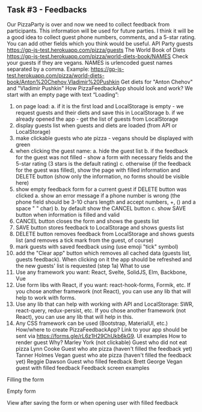 ## Task #3 - Feedbacks
Our PizzaParty is over and now we need to collect feedback from participants. This information will be used for future parties. I think it will be a good idea to collect guest phone numbers, comments, and a 5-star rating. You can add other fields which you think would be useful.
API
Party guests
https://gp-js-test.herokuapp.com/pizza/guests
The World Book of Diets
https://gp-js-test.herokuapp.com/pizza/world-diets-book/NAMES
Check your guests if they are vegans. NAMES is urlencoded guest names separated by a comma.
Example:
https://gp-js-test.herokuapp.com/pizza/world-diets-book/Anton%20Chehov,Vladimir%20Pushkin
Get diets for "Anton Chehov" and "Vladimir Pushkin"
How PizzaFeedbackApp should look and work?
We start with an empty page with text “Loading”:
1.	on page load:
a.	if it is the first load and LocalStorage is empty - we request guests and their diets and save this in LocalStorage
b.	if we already opened the app - get the list of guests from LocalStorage
2.	display guests list when guests and diets are loaded (from API or LocalStorage)
3.	make clickable guests who ate pizza - vegans should be displayed with green
4.	when clicking the guest name: 
a.	hide the guest list
b.	if the feedback for the guest was not filled - show a form with necessary fields and the 5-star rating (3 stars is the default rating)
c.	otherwise (if the feedback for the guest was filled), show the page with filled information and DELETE button (show only the information, no forms should be visible here)
5.	show empty feedback form for a current guest if DELETE button was clicked
a.	show an error message if a phone number is wrong (the phone field should be 3-10 chars length and accept numbers, +, () and a space " " char)
b.	by default show the CANCEL button
c.	show SAVE button when information is filled and valid
6.	CANCEL button closes the form and shows the guests list
7.	SAVE button stores feedback to LocalStorage and shows guests list 
8.	DELETE button removes feedback from LocalStorage and shows guests list (and removes a tick mark from the guest, of course)
9.	mark guests with saved feedback using   (use emoji "tick" symbol)
10.	add the "Clear app" button which removes all cached data (guests list, guests feedback). When clicking on it the app should be refreshed and the new guests' list is requested (step 1a)
What to use
1.	Use any framework you want: React, Svelte, SolidJS, Elm, Backbone, Vue
2.	Use form libs with React, if you want: react-hook-forms, Formik, etc. If you chose another framework (not React), you can use any lib that will help to work with forms.
3.	Use any lib that can help with working with API and LocalStorage: SWR, react-query, redux-persist, etc. If you chose another framework (not React), you can use any lib that will help in this.
4.	Any CSS framework can be used (Bootstrap, MaterialUI, etc.)
How/where to create PizzaFeedbackApp?
Link to your app should be sent via https://forms.gle/rL6z1H29ChUkb6kG9. 
UI examples
How to render guest	Why?
Marley York (not clickable)	Guest who did not eat pizza
Lynn Cooke	Guest who ate pizza (haven't filled the feedback yet)
Tanner Holmes	Vegan guest who ate pizza (haven't filled the feedback yet)
 Reggie Dawson	Guest who filled feedback
  Brett George	Vegan guest with filled feedback
Feedback screen examples
 
Filling the form
 
Empty form
 
View after saving the form or when opening user with filled feedback
